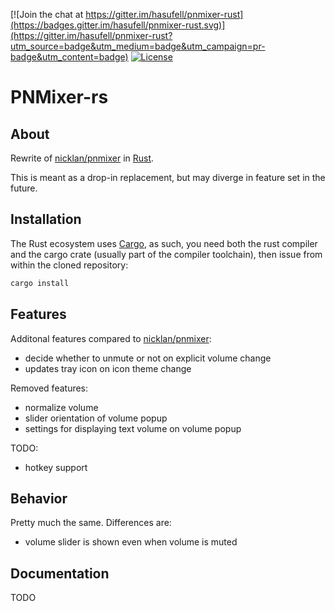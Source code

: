 [![Join the chat at https://gitter.im/hasufell/pnmixer-rust](https://badges.gitter.im/hasufell/pnmixer-rust.svg)](https://gitter.im/hasufell/pnmixer-rust?utm_source=badge&utm_medium=badge&utm_campaign=pr-badge&utm_content=badge)
[![License](https://img.shields.io/github/license/hasufell/pnmixer-rust.svg)](https://github.com/hasufell/pnmixer-rust)

PNMixer-rs
==========

About
-----

Rewrite of [nicklan/pnmixer](https://github.com/nicklan/pnmixer) in
[Rust](https://www.rust-lang.org).

This is meant as a drop-in replacement, but may diverge in feature set
in the future.

Installation
------------

The Rust ecosystem uses [Cargo](https://crates.io/), as such, you need
both the rust compiler and the cargo crate
(usually part of the compiler toolchain), then issue from within
the cloned repository:

```sh
cargo install
```

Features
--------

Additonal features compared to [nicklan/pnmixer](https://github.com/nicklan/pnmixer):

* decide whether to unmute or not on explicit volume change
* updates tray icon on icon theme change

Removed features:

* normalize volume
* slider orientation of volume popup
* settings for displaying text volume on volume popup

TODO:

* hotkey support

Behavior
--------

Pretty much the same. Differences are:

* volume slider is shown even when volume is muted

Documentation
-------------

TODO
